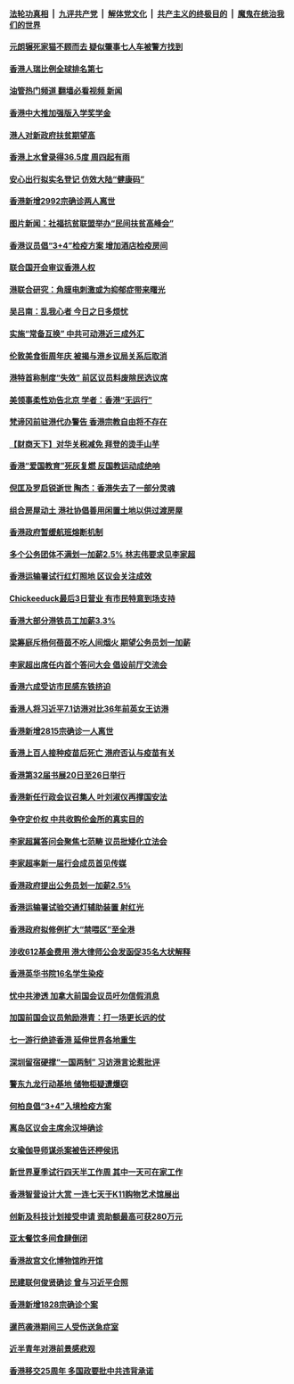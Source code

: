 ####  [法轮功真相](../../../../basic/blob/master/README.md?t=07120831) &nbsp;|&nbsp; [九评共产党](../../../../9ping.md/blob/master/README.md?t=07120831) &nbsp;|&nbsp; [解体党文化](../../../../jtdwh.md/blob/master/README.md?t=07120831)  &nbsp;|&nbsp; [共产主义的终极目的](../../../../gczydzjmd.md/blob/master/README.md?t=07120831) &nbsp;|&nbsp; [魔鬼在统治我们的世界](../../../../mgztzwmdsj.md/blob/master/README.md?t=07120831) 

#### [元朗辗死家猫不顾而去 疑似肇事七人车被警方找到](../pages/nsc415/n13778774.md?t=07120831) 

#### [香港人瑞比例全球排名第七](../pages/nsc415/n13778769.md?t=07120831) 

#### [油管热门频道 翻墙必看视频 新闻](http://45.76.130.85:81/youtube.html?07120831)

#### [香港中大推加强版入学奖学金](../pages/nsc415/n13778761.md?t=07120831) 

#### [港人对新政府扶贫期望高](../pages/nsc415/n13778744.md?t=07120831) 

#### [香港上水曾录得36.5度 周四起有雨](../pages/nsc415/n13778057.md?t=07120831) 

#### [安心出行拟实名登记 仿效大陆“健康码”](../pages/nsc415/n13778051.md?t=07120831) 

#### [香港新增2992宗确诊两人离世](../pages/nsc415/n13778041.md?t=07120831) 

#### [图片新闻：社福抗贫联盟举办“民间扶贫高峰会”](../pages/nsc415/n13778017.md?t=07120831) 

#### [香港议员倡“3+4”检疫方案 增加酒店检疫房间](../pages/nsc415/n13777994.md?t=07120831) 

#### [联合国开会审议香港人权](../pages/nsc415/n13777990.md?t=07120831) 

#### [港联合研究：角膜电刺激或为抑郁症带来曙光](../pages/nsc415/n13777710.md?t=07120831) 

#### [吴吕南：乱我心者 今日之日多烦忧](../pages/nsc415/n13777510.md?t=07120831) 

#### [实施“常备互换” 中共可动港近三成外汇](../pages/nsc415/n13777440.md?t=07120831) 

#### [伦敦美食街周年庆 被揭与港乡议局关系后取消](../pages/nsc415/n13777423.md?t=07120831) 

#### [港特首称制度“失效” 前区议员料废除民选议席](../pages/nsc415/n13777379.md?t=07120831) 

#### [美领事柔性劝告北京 学者：香港“无运行”](../pages/nsc415/n13777357.md?t=07120831) 

#### [梵谛冈前驻港代办警告 香港宗教自由将不存在](../pages/nsc415/n13777315.md?t=07120831) 

#### [【财商天下】对华关税减免 拜登的烫手山芋](../pages/nsc415/n13776628.md?t=07120831) 

#### [香港“爱国教育”死灰复燃 反国教运动成绝响](../pages/nsc415/n13776205.md?t=07120831) 

#### [倪匡及罗启锐逝世 陶杰：香港失去了一部分灵魂](../pages/nsc415/n13776177.md?t=07120831) 

#### [组合房屋动土 港社协倡善用闲置土地以供过渡房屋](../pages/nsc415/n13776061.md?t=07120831) 

#### [香港政府暂缓航班熔断机制](../pages/nsc415/n13776054.md?t=07120831) 

#### [多个公务团体不满划一加薪2.5% 林志伟要求见李家超](../pages/nsc415/n13776051.md?t=07120831) 

#### [香港运输署试行红灯照地 区议会关注成效](../pages/nsc415/n13776040.md?t=07120831) 

#### [Chickeeduck最后3日营业 有市民特意到场支持](../pages/nsc415/n13776029.md?t=07120831) 

#### [香港大部分港铁员工加薪3.3%](../pages/nsc415/n13775246.md?t=07120831) 

#### [梁筹庭斥杨何蓓茵不吃人间烟火 期望公务员划一加薪](../pages/nsc415/n13775239.md?t=07120831) 

#### [李家超出席任内首个答问大会 倡设前厅交流会](../pages/nsc415/n13775232.md?t=07120831) 

#### [香港六成受访市民感东铁挤迫](../pages/nsc415/n13775229.md?t=07120831) 

#### [香港人将习近平7.1访港对比36年前英女王访港](../pages/nsc415/n13775227.md?t=07120831) 

#### [香港新增2815宗确诊一人离世](../pages/nsc415/n13775226.md?t=07120831) 

#### [香港上百人接种疫苗后死亡 港府否认与疫苗有关](../pages/nsc415/n13775208.md?t=07120831) 

#### [香港第32届书展20日至26日举行](../pages/nsc415/n13775203.md?t=07120831) 

#### [香港新任行政会议召集人 叶刘淑仪再撑国安法](../pages/nsc415/n13774965.md?t=07120831) 

#### [争夺定价权 中共收购伦金所的真实目的](../pages/nsc415/n13774609.md?t=07120831) 

#### [李家超冀答问会聚焦七范畴 议员批矮化立法会](../pages/nsc415/n13774438.md?t=07120831) 

#### [李家超率新一届行会成员首见传媒](../pages/nsc415/n13774432.md?t=07120831) 

#### [香港政府提出公务员划一加薪2.5%](../pages/nsc415/n13774422.md?t=07120831) 

#### [香港运输署试验交通灯辅助装置 射红光](../pages/nsc415/n13774418.md?t=07120831) 

#### [香港政府拟修例扩大“禁喂区”至全港](../pages/nsc415/n13774416.md?t=07120831) 

#### [涉收612基金费用 港大律师公会发函促35名大状解释](../pages/nsc415/n13774402.md?t=07120831) 

#### [香港英华书院16名学生染疫](../pages/nsc415/n13774375.md?t=07120831) 

#### [忧中共渗透 加拿大前国会议员吁勿信假消息](../pages/nsc415/n13774215.md?t=07120831) 

#### [加国前国会议员勉励港青：打一场更长远的仗](../pages/nsc415/n13774210.md?t=07120831) 

#### [七一游行绝迹香港 延伸世界各地重生](../pages/nsc415/n13774178.md?t=07120831) 

#### [深圳留宿硬撑“一国两制” 习访港言论惹批评](../pages/nsc415/n13774168.md?t=07120831) 

#### [警东九龙行动基地 储物柜疑遭爆窃](../pages/nsc415/n13773633.md?t=07120831) 

#### [何柏良倡“3+4”入境检疫方案](../pages/nsc415/n13773627.md?t=07120831) 

#### [离岛区议会主席余汉坤确诊](../pages/nsc415/n13773622.md?t=07120831) 

#### [女瑜伽导师谋杀案被告还柙侯讯](../pages/nsc415/n13773617.md?t=07120831) 

#### [新世界夏季试行四天半工作周 其中一天可在家工作](../pages/nsc415/n13773614.md?t=07120831) 

#### [香港智营设计大赏 一连七天于K11购物艺术馆展出](../pages/nsc415/n13773609.md?t=07120831) 

#### [创新及科技计划接受申请 资助额最高可获280万元](../pages/nsc415/n13773602.md?t=07120831) 

#### [亚太餐饮多间食肆倒闭](../pages/nsc415/n13773591.md?t=07120831) 

#### [香港故宫文化博物馆昨开馆](../pages/nsc415/n13772904.md?t=07120831) 

#### [民建联何俊贤确诊 曾与习近平合照](../pages/nsc415/n13772876.md?t=07120831) 

#### [香港新增1828宗确诊个案](../pages/nsc415/n13772867.md?t=07120831) 

#### [暹芭袭港期间三人受伤送急症室](../pages/nsc415/n13772858.md?t=07120831) 

#### [近半青年对港前景感悲观](../pages/nsc415/n13772849.md?t=07120831) 

#### [香港移交25周年 多国政要批中共违背承诺](../pages/nsc415/n13772424.md?t=07120831) 

<img src='http://gfw-breaker.win/goodnews/indexes/nsc415.md' width='0px' height='0px'/>
